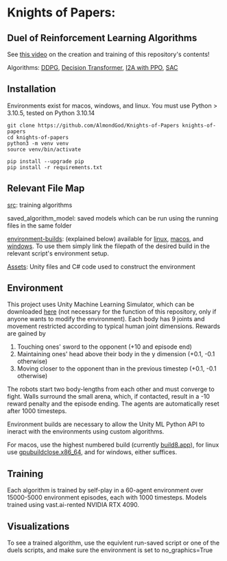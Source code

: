 # Knights of Papers: 
## Duel of Reinforcement Learning Algorithms

See [this video](https://youtu.be/kpDfXqX7h1U) on the creation and training of this repository's contents!

Algorithms: [DDPG](./src/DDPG/), [Decision Transformer](./src/Decision-Transformer/), [I2A with PPO](./src/I2A-PPO/), [SAC](./src/SAC/)

## Installation

Environments exist for macos, windows, and linux. 
You must use Python > 3.10.5, tested on Python 3.10.14

```
git clone https://github.com/AlmondGod/Knights-of-Papers knights-of-papers
cd knights-of-papers
python3 -m venv venv
source venv/bin/activate

pip install --upgrade pip
pip install -r requirements.txt
```

## Relevant File Map 
[src](src): training algorithms

saved_algorithm_model: saved models which can be run using the running files in the same folder

[environment-builds](environment-builds): (explained below) available for [linux](environment-builds/linux/), [macos](environment-builds/macos), and [windows](environment-builds/windows/). To use them simply link the filepath of the desired build in the relevant script's environment setup. 

[Assets](Assets): Unity files and C# code used to construct the environment

## Environment
This project uses Unity Machine Learning Simulator, which can be downloaded [here](https://unity.com/download) (not necessary for the function of this repository, only if anyone wants to modify the environment). Each body has 9 joints and movement restricted according to typical human joint dimensions. Rewards are gained by 
1. Touching ones' sword to the opponent (+10 and episode end)
2. Maintaining ones' head above their body in the y dimension (+0.1, -0.1 otherwise)
3. Moving closer to the opponent than in the previous timestep (+0.1, -0.1 otherwise)

The robots start two body-lengths from each other and must converge to fight. Walls surround the small arena, which, if contacted, result in a -10 reward penalty and the episode ending. The agents are automatically reset after 1000 timesteps.

Environment builds are necessary to allow the Unity ML Python API to ineract with the environments using custom algorithms. 

For macos, use the highest numbered build (currently [build8.app](environment-builds/macos/build8.app)), for linux use [gpubuildclose.x86_64](environment-builds/linux/gpubuildclose.x86_64), and for windows, either suffices.

## Training
Each algorithm is trained by self-play in a 60-agent environment over 15000-5000 environment episodes, each with 1000 timesteps. Models trained using vast.ai-rented NVIDIA RTX 4090.

## Visualizations
To see a trained algorithm, use the equivlent run-saved script or one of the duels scripts, and make sure the environment is set to no_graphics=True
